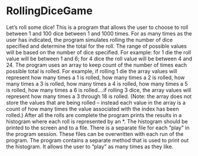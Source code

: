 # RollingDiceGame
Let’s roll some dice! This is  a program that allows the user to choose to roll between 1 and 100 dice between 1 and 1000 times.
For as many times as the user has indicated, the program  simulates rolling the number of dice specified and determine the total for the roll. The range of possible values will be based on the number of dice specified. For example: for 1 die the roll value will be between 1 and 6; for 4 dice the roll value will be between 4 and 24.
The program  uses an array to keep count of the number of times each possible total is rolled. For example, if rolling 1 die the array values will represent how many times a 1 is rolled, how many times a 2 is rolled, how many times a 3 is rolled, how many times a 4 is rolled, how many times a 5 is rolled, how many times a 6 is rolled….if rolling 3 dice, the array values will represent how many times a 3 through 18 is rolled. (Note: the array does not store the values that are being rolled – instead each value in the array is a count of how many times the value associated with the index has been rolled.)
After all the rolls are complete the program  prints the results in a histogram where each roll is represented by an *. The histogram should be printed to the screen and to a file. There is a separate file for each “play” in the program session. These files can be overwritten with each run of the program. The program  contains a separate method that is used to print out the histogram.
It allows the user  to “play” as many times as they like.
